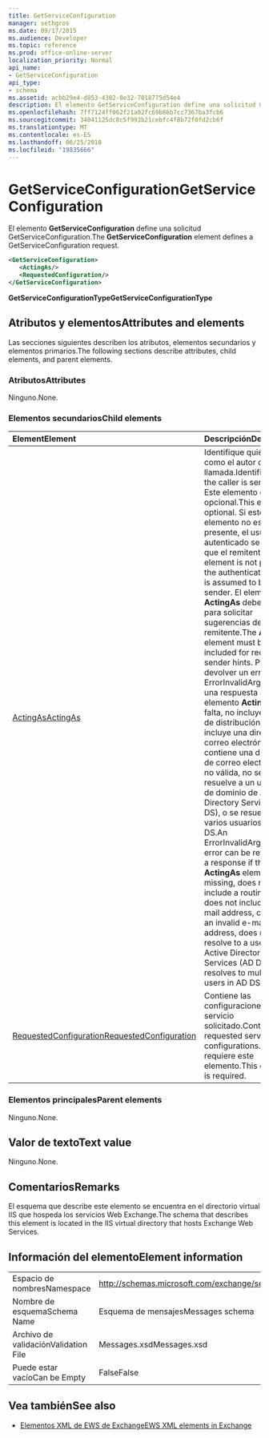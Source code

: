 ```yaml
---
title: GetServiceConfiguration
manager: sethgros
ms.date: 09/17/2015
ms.audience: Developer
ms.topic: reference
ms.prod: office-online-server
localization_priority: Normal
api_name:
- GetServiceConfiguration
api_type:
- schema
ms.assetid: acbb29e4-d853-4302-8e32-7018775d54e4
description: El elemento GetServiceConfiguration define una solicitud GetServiceConfiguration.
ms.openlocfilehash: 7ff7124ff062f21a02fc69b86b7cc7367ba3fcb6
ms.sourcegitcommit: 34041125dc8c5f993b21cebfc4f8b72f0fd2cb6f
ms.translationtype: MT
ms.contentlocale: es-ES
ms.lasthandoff: 06/25/2018
ms.locfileid: "19835666"
---
```

# <a name="getserviceconfiguration"></a><span data-ttu-id="42d5d-103">GetServiceConfiguration</span><span class="sxs-lookup"><span data-stu-id="42d5d-103">GetServiceConfiguration</span></span>

<span data-ttu-id="42d5d-104">El elemento **GetServiceConfiguration** define una solicitud GetServiceConfiguration.</span><span class="sxs-lookup"><span data-stu-id="42d5d-104">The **GetServiceConfiguration** element defines a GetServiceConfiguration request.</span></span> 
  
```XML
<GetServiceConfiguration>
   <ActingAs/>
   <RequestedConfiguration/>
</GetServiceConfiguration>
```

 <span data-ttu-id="42d5d-105">**GetServiceConfigurationType**</span><span class="sxs-lookup"><span data-stu-id="42d5d-105">**GetServiceConfigurationType**</span></span>
## <a name="attributes-and-elements"></a><span data-ttu-id="42d5d-106">Atributos y elementos</span><span class="sxs-lookup"><span data-stu-id="42d5d-106">Attributes and elements</span></span>

<span data-ttu-id="42d5d-107">Las secciones siguientes describen los atributos, elementos secundarios y elementos primarios.</span><span class="sxs-lookup"><span data-stu-id="42d5d-107">The following sections describe attributes, child elements, and parent elements.</span></span>
  
### <a name="attributes"></a><span data-ttu-id="42d5d-108">Atributos</span><span class="sxs-lookup"><span data-stu-id="42d5d-108">Attributes</span></span>

<span data-ttu-id="42d5d-109">Ninguno.</span><span class="sxs-lookup"><span data-stu-id="42d5d-109">None.</span></span>
  
### <a name="child-elements"></a><span data-ttu-id="42d5d-110">Elementos secundarios</span><span class="sxs-lookup"><span data-stu-id="42d5d-110">Child elements</span></span>

|<span data-ttu-id="42d5d-111">**Element**</span><span class="sxs-lookup"><span data-stu-id="42d5d-111">**Element**</span></span>|<span data-ttu-id="42d5d-112">**Descripción**</span><span class="sxs-lookup"><span data-stu-id="42d5d-112">**Description**</span></span>|
|:-----|:-----|
|[<span data-ttu-id="42d5d-113">ActingAs</span><span class="sxs-lookup"><span data-stu-id="42d5d-113">ActingAs</span></span>](actingas.md) <br/> |<span data-ttu-id="42d5d-114">Identifique quién envía como el autor de la llamada.</span><span class="sxs-lookup"><span data-stu-id="42d5d-114">Identifies who the caller is sending as.</span></span> <span data-ttu-id="42d5d-115">Este elemento es opcional.</span><span class="sxs-lookup"><span data-stu-id="42d5d-115">This element is optional.</span></span> <span data-ttu-id="42d5d-116">Si este elemento no está presente, el usuario autenticado se supone que el remitente.</span><span class="sxs-lookup"><span data-stu-id="42d5d-116">If this element is not present, the authenticated user is assumed to be the sender.</span></span> <span data-ttu-id="42d5d-117">El elemento **ActingAs** debe incluirse para solicitar sugerencias de remitente.</span><span class="sxs-lookup"><span data-stu-id="42d5d-117">The **ActingAs** element must be included for requesting sender hints.</span></span> <span data-ttu-id="42d5d-118">Puede devolver un error de ErrorInvalidArgument en una respuesta si el elemento **ActingAs** falta, no incluye un tipo de distribución, no incluye una dirección de correo electrónico, contiene una dirección de correo electrónico no válida, no se resuelve a un usuario de dominio de Active Directory Services (AD DS), o se resuelve a varios usuarios en AD DS.</span><span class="sxs-lookup"><span data-stu-id="42d5d-118">An ErrorInvalidArgument error can be returned in a response if the **ActingAs** element is missing, does not include a routing type, does not include an e-mail address, contains an invalid e-mail address, does not resolve to a user in Active Directory Domain Services (AD DS), or resolves to multiple users in AD DS.</span></span>  <br/> |
|[<span data-ttu-id="42d5d-119">RequestedConfiguration</span><span class="sxs-lookup"><span data-stu-id="42d5d-119">RequestedConfiguration</span></span>](requestedconfiguration.md) <br/> |<span data-ttu-id="42d5d-120">Contiene las configuraciones del servicio solicitado.</span><span class="sxs-lookup"><span data-stu-id="42d5d-120">Contains the requested service configurations.</span></span> <span data-ttu-id="42d5d-121">Se requiere este elemento.</span><span class="sxs-lookup"><span data-stu-id="42d5d-121">This element is required.</span></span>  <br/> |
   
### <a name="parent-elements"></a><span data-ttu-id="42d5d-122">Elementos principales</span><span class="sxs-lookup"><span data-stu-id="42d5d-122">Parent elements</span></span>

<span data-ttu-id="42d5d-123">Ninguno.</span><span class="sxs-lookup"><span data-stu-id="42d5d-123">None.</span></span>
  
## <a name="text-value"></a><span data-ttu-id="42d5d-124">Valor de texto</span><span class="sxs-lookup"><span data-stu-id="42d5d-124">Text value</span></span>

<span data-ttu-id="42d5d-125">Ninguno.</span><span class="sxs-lookup"><span data-stu-id="42d5d-125">None.</span></span>
  
## <a name="remarks"></a><span data-ttu-id="42d5d-126">Comentarios</span><span class="sxs-lookup"><span data-stu-id="42d5d-126">Remarks</span></span>

<span data-ttu-id="42d5d-127">El esquema que describe este elemento se encuentra en el directorio virtual IIS que hospeda los servicios Web Exchange.</span><span class="sxs-lookup"><span data-stu-id="42d5d-127">The schema that describes this element is located in the IIS virtual directory that hosts Exchange Web Services.</span></span>
  
## <a name="element-information"></a><span data-ttu-id="42d5d-128">Información del elemento</span><span class="sxs-lookup"><span data-stu-id="42d5d-128">Element information</span></span>

|||
|:-----|:-----|
|<span data-ttu-id="42d5d-129">Espacio de nombres</span><span class="sxs-lookup"><span data-stu-id="42d5d-129">Namespace</span></span>  <br/> |http://schemas.microsoft.com/exchange/services/2006/messages  <br/> |
|<span data-ttu-id="42d5d-130">Nombre de esquema</span><span class="sxs-lookup"><span data-stu-id="42d5d-130">Schema Name</span></span>  <br/> |<span data-ttu-id="42d5d-131">Esquema de mensajes</span><span class="sxs-lookup"><span data-stu-id="42d5d-131">Messages schema</span></span>  <br/> |
|<span data-ttu-id="42d5d-132">Archivo de validación</span><span class="sxs-lookup"><span data-stu-id="42d5d-132">Validation File</span></span>  <br/> |<span data-ttu-id="42d5d-133">Messages.xsd</span><span class="sxs-lookup"><span data-stu-id="42d5d-133">Messages.xsd</span></span>  <br/> |
|<span data-ttu-id="42d5d-134">Puede estar vacío</span><span class="sxs-lookup"><span data-stu-id="42d5d-134">Can be Empty</span></span>  <br/> |<span data-ttu-id="42d5d-135">False</span><span class="sxs-lookup"><span data-stu-id="42d5d-135">False</span></span>  <br/> |
   
## <a name="see-also"></a><span data-ttu-id="42d5d-136">Vea también</span><span class="sxs-lookup"><span data-stu-id="42d5d-136">See also</span></span>



- [<span data-ttu-id="42d5d-137">Elementos XML de EWS de Exchange</span><span class="sxs-lookup"><span data-stu-id="42d5d-137">EWS XML elements in Exchange</span></span>](ews-xml-elements-in-exchange.md)

